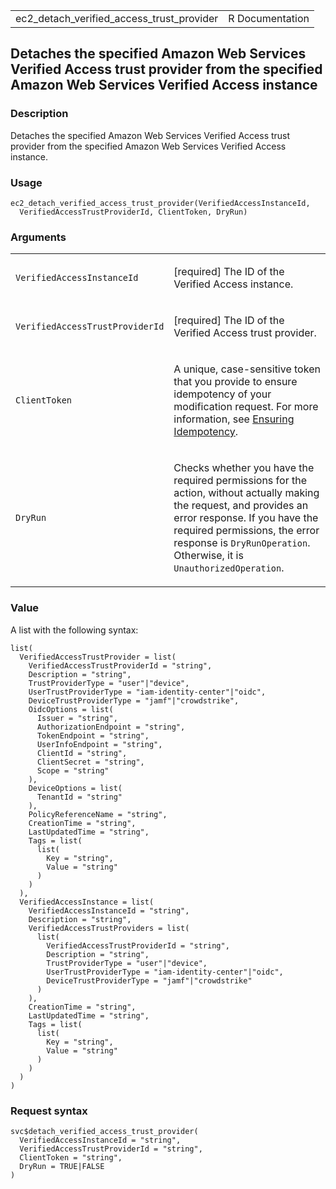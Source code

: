 <table style="width: 100%;">
<tbody>
<tr class="odd">
<td>ec2_detach_verified_access_trust_provider</td>
<td style="text-align: right;">R Documentation</td>
</tr>
</tbody>
</table>

## Detaches the specified Amazon Web Services Verified Access trust provider from the specified Amazon Web Services Verified Access instance

### Description

Detaches the specified Amazon Web Services Verified Access trust
provider from the specified Amazon Web Services Verified Access
instance.

### Usage

    ec2_detach_verified_access_trust_provider(VerifiedAccessInstanceId,
      VerifiedAccessTrustProviderId, ClientToken, DryRun)

### Arguments

<table>
<colgroup>
<col style="width: 35%" />
<col style="width: 65%" />
</colgroup>
<tbody>
<tr class="odd">
<td><code
id="ec2_detach_verified_access_trust_provider_:_VerifiedAccessInstanceId">VerifiedAccessInstanceId</code></td>
<td><p>[required] The ID of the Verified Access instance.</p></td>
</tr>
<tr class="even">
<td><code
id="ec2_detach_verified_access_trust_provider_:_VerifiedAccessTrustProviderId">VerifiedAccessTrustProviderId</code></td>
<td><p>[required] The ID of the Verified Access trust provider.</p></td>
</tr>
<tr class="odd">
<td><code
id="ec2_detach_verified_access_trust_provider_:_ClientToken">ClientToken</code></td>
<td><p>A unique, case-sensitive token that you provide to ensure
idempotency of your modification request. For more information, see <a
href="https://docs.aws.amazon.com/AWSEC2/latest/APIReference/Run_Instance_Idempotency.html">Ensuring
Idempotency</a>.</p></td>
</tr>
<tr class="even">
<td><code
id="ec2_detach_verified_access_trust_provider_:_DryRun">DryRun</code></td>
<td><p>Checks whether you have the required permissions for the action,
without actually making the request, and provides an error response. If
you have the required permissions, the error response is
<code>DryRunOperation</code>. Otherwise, it is
<code>UnauthorizedOperation</code>.</p></td>
</tr>
</tbody>
</table>

### Value

A list with the following syntax:

    list(
      VerifiedAccessTrustProvider = list(
        VerifiedAccessTrustProviderId = "string",
        Description = "string",
        TrustProviderType = "user"|"device",
        UserTrustProviderType = "iam-identity-center"|"oidc",
        DeviceTrustProviderType = "jamf"|"crowdstrike",
        OidcOptions = list(
          Issuer = "string",
          AuthorizationEndpoint = "string",
          TokenEndpoint = "string",
          UserInfoEndpoint = "string",
          ClientId = "string",
          ClientSecret = "string",
          Scope = "string"
        ),
        DeviceOptions = list(
          TenantId = "string"
        ),
        PolicyReferenceName = "string",
        CreationTime = "string",
        LastUpdatedTime = "string",
        Tags = list(
          list(
            Key = "string",
            Value = "string"
          )
        )
      ),
      VerifiedAccessInstance = list(
        VerifiedAccessInstanceId = "string",
        Description = "string",
        VerifiedAccessTrustProviders = list(
          list(
            VerifiedAccessTrustProviderId = "string",
            Description = "string",
            TrustProviderType = "user"|"device",
            UserTrustProviderType = "iam-identity-center"|"oidc",
            DeviceTrustProviderType = "jamf"|"crowdstrike"
          )
        ),
        CreationTime = "string",
        LastUpdatedTime = "string",
        Tags = list(
          list(
            Key = "string",
            Value = "string"
          )
        )
      )
    )

### Request syntax

    svc$detach_verified_access_trust_provider(
      VerifiedAccessInstanceId = "string",
      VerifiedAccessTrustProviderId = "string",
      ClientToken = "string",
      DryRun = TRUE|FALSE
    )
